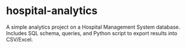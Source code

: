 # hospital-analytics
A simple analytics project on a Hospital Management System database. Includes SQL schema, queries, and Python script to export results into CSV/Excel.
